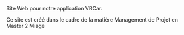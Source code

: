 Site Web pour notre application VRCar.

Ce site est créé dans le cadre de la matière Management de Projet en Master 2 Miage